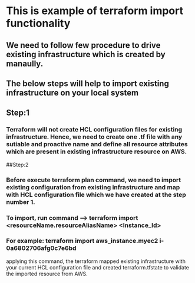# This is example of terraform import functionality

## We need to follow few procedure to drive existing infrastructure which is created by manaully.

## The below steps will help to import existing infrastructure on your local system

## Step:1
### Terraform will not create HCL configuration files for existing infrastructure. Hence, we need to create one .tf file with any sutiable and proactive name and define all resource attributes which are present in existing infrastructure resource on AWS.

##Step:2
### Before execute terraform plan command, we need to import existing configuration from existing infrastructure and map with HCL configuration file which we have created at the step number 1.

### To import, run command --> terraform import <resourceName.resourceAliasName> <Instance_Id>

### For example: terraform import aws_instance.myec2 i-0a6802706afg0c7e6bd

applying this command, the terraform mapped existing infrastructure with your current HCL configuration file and created terraform.tfstate to validate the imported resource from AWS.

